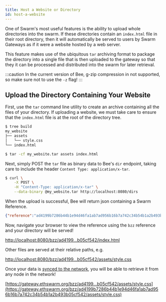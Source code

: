 ```yaml
---
title: Host a Website or Directory
id: host-a-website
---
```


One of Swarm's most useful features is the ability to upload whole directories into the swarm. If these directories contain an `index.html` file in their root directory, then it will automatically be served to users by Swarm Gateways as if it were a website hosted by a web server.

This feature makes use of the ubiquitous `tar` archiving format to package the directory into a single file that is then uploaded to the gateway so that they it can be processed and distributed into the swarm for later retrieval.

:::caution
In the current version of Bee, g-zip compression in not supported, so make sure not to use the `-z` flag!
:::

## Upload the Directory Containing Your Website
First, use the `tar` command line utility to create an archive containing all the files of your directory. If uploading a website, we must take care to ensure that the `index.html` file is at the root of the directory tree.

```bash
$ tree build
my_website
├── assets
│   └── style.css
└── index.html
```

<!-- Use this handy one-liner to move into the directory, archive everything and return to your working location.

```bash
$ cd my_website/ && tar -cf ../my_website.tar . && cd - 
``` -->

```bash
$ tar -cf my_website.tar assets index.html
```

Next, simply POST the `tar` file as binary data to Bee's `dir` endpoint, taking care to include the header `Content Type: application/x-tar`.

```bash
$ curl \
	-X POST \
	-H "Content-Type: application/x-tar" \
	--data-binary @my_website.tar http://localhost:8080/dirs
```

When the upload is successful, Bee will return json containing a Swarm Reference.

```json
{"reference":"ad4199b7286b44b1e94d46fa1ab7ad956b16b7a742c34b54b1a2b493b05cf542"}
```

Now, navigate your browser to view the reference using the `bzz` reference and your directory will be served!

[http://localhost:8080/bzz/ad4199...b05cf542/index.html](http://localhost:8080/bzz/ad4199b7286b44b1e94d46fa1ab7ad956b16b7a742c34b54b1a2b493b05cf542/index.html) 

Other files are served at their relative paths, e.g.

[http://localhost:8080/bzz/ad4199...b05cf542/assets/style.css](http://localhost:8080/bzz/ad4199b7286b44b1e94d46fa1ab7ad956b16b7a742c34b54b1a2b493b05cf542/assets/style.css) 

Once your data is [synced to the network](/docs/tutorial/tags), you will be able to retrieve it from any node in the network!

[https://gateway.ethswarm.org/bzz/ad4199...b05cf542/assets/style.css](https://gateway.ethswarm.org/bzz/ad4199b7286b44b1e94d46fa1ab7ad956b16b7a742c34b54b1a2b493b05cf542/assets/style.css) 



